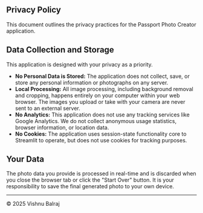 ## Privacy Policy

This document outlines the privacy practices for the Passport Photo Creator application.

## Data Collection and Storage

This application is designed with your privacy as a priority.

*   **No Personal Data is Stored:** The application does not collect, save, or store any personal information or photographs on any server.
*   **Local Processing:** All image processing, including background removal and cropping, happens entirely on your computer within your web browser. The images you upload or take with your camera are never sent to an external server.
*   **No Analytics:** This application does not use any tracking services like Google Analytics. We do not collect anonymous usage statistics, browser information, or location data.
*   **No Cookies:** The application uses session-state functionality core to Streamlit to operate, but does not use cookies for tracking purposes.

## Your Data

The photo data you provide is processed in real-time and is discarded when you close the browser tab or click the "Start Over" button. It is your responsibility to save the final generated photo to your own device.

---
© 2025 Vishnu Balraj 